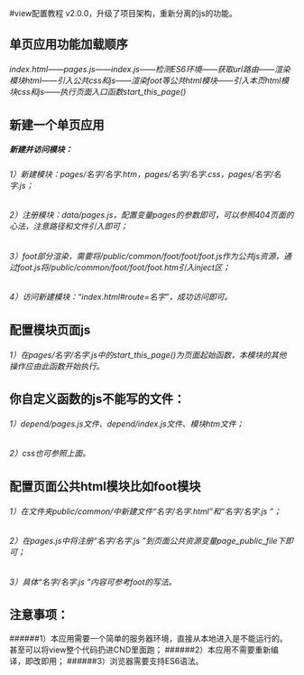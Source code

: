 #view配置教程
v2.0.0，升级了项目架构，重新分离的js的功能。

## 单页应用功能加载顺序

###### index.html——pages.js——index.js——检测ES6环境——获取url路由——渲染模块html——引入公共css和js——渲染foot等公共html模块——引入本页html模块css和js——执行页面入口函数start_this_page()

## 新建一个单页应用
##### 新建并访问模块：
###### 1）新建模块：pages/名字/名字.htm，pages/名字/名字.css，pages/名字/名字.js；
###### 2）注册模块：data/pages.js，配置变量pages的参数即可，可以参照404页面的心法，注意路径和文件引入即可；
###### 3）foot部分渲染，需要将/public/common/foot/foot/foot.js作为公共js资源，通过foot.js将/public/common/foot/foot/foot.htm引入inject区；
###### 4）访问新建模块：“index.html#route=名字”，成功访问即可。

## 配置模块页面js
###### 1）在pages/名字/名字.js中的start_this_page()为页面起始函数，本模块的其他操作应由此函数开始执行。

## 你自定义函数的js不能写的文件：
###### 1）depend/pages.js文件、depend/index.js文件、模块htm文件；
###### 2）css也可参照上面。

## 配置页面公共html模块比如foot模块
###### 1）在文件夹public/common/中新建文件“名字/名字.html”和“名字/名字.js ”；
###### 2）在pages.js中将注册“名字/名字.js ”到页面公共资源变量page_public_file下即可；
###### 3）具体“名字/名字.js ”内容可参考foot的写法。

## 注意事项：
######1）本应用需要一个简单的服务器环境，直接从本地进入是不能运行的。甚至可以将view整个代码扔进CND里面跑；
######2）本应用不需要重新编译，即改即用；
######3）浏览器需要支持ES6语法。
